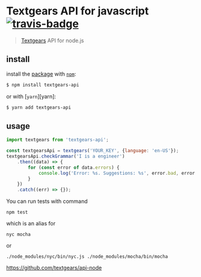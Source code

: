 # Textgears API for javascript [![travis-badge]][travis]

> [Textgears][textgears] API for node.js

## install

install the [package] with [`npm`][npm]:

```sh
$ npm install textgears-api
```

or with [`yarn`][yarn]:

```sh
$ yarn add textgears-api
```

## usage

```js
import textgears from 'textgears-api';

const textgearsApi = textgears('YOUR_KEY', {language: 'en-US'});
textgearsApi.checkGrammar('I is a engineer')
    .then((data) => {
        for (const error of data.errors) {
            console.log('Error: %s. Suggestions: %s', error.bad, error.better.join(', '));
        }
    })
    .catch((err) => {});

```

You can run tests with command
```
npm test
```
which is an alias for
```
nyc mocha
```
or
```
./node_modules/nyc/bin/nyc.js ./node_modules/mocha/bin/mocha
```

https://github.com/textgears/api-node

[textgears]: https://textgears.com/
[package]: https://www.npmjs.com/package/textgears-api
[npm]: https://www.npmjs.com/
[api]: https://textgears.com/api/
[travis]: https://travis-ci.org/insbrook/textgears-api-node
[travis-badge]: https://travis-ci.org/insbrook/textgears-api-node.svg?branch=master